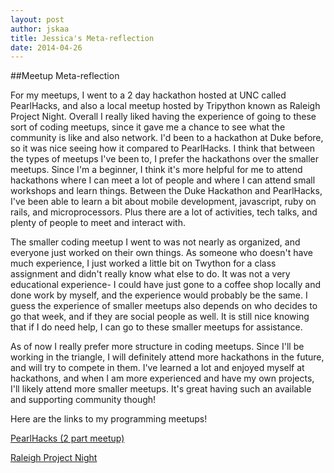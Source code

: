 ```yaml
---
layout: post
author: jskaa
title: Jessica's Meta-reflection 
date: 2014-04-26
---
```


##Meetup Meta-reflection

For my meetups, I went to a 2 day hackathon hosted at UNC called PearlHacks, and also a local meetup hosted 
by Tripython known as Raleigh Project Night. Overall I really liked having the experience of going to 
these sort of coding meetups, since it gave me a chance to see what the community is like and also network. 
I'd been to a hackathon at Duke before, so it was nice seeing how it compared to PearlHacks. I think that 
between the types of meetups I've been to, I prefer the hackathons over the smaller meetups. Since I'm a beginner,
I think it's more helpful for me to attend hackathons where I can meet a lot of people and where I can attend
small workshops and learn things. Between the Duke Hackathon and PearlHacks, I've been able to learn a bit about
mobile development, javascript, ruby on rails, and microprocessors. Plus there are a lot of activities, tech talks, 
and plenty of people to meet and interact with. 

The smaller coding meetup I went to was not nearly as organized, and everyone just worked on their own things. 
As someone who doesn't have much experience, I just worked a little bit on Twython for a class assignment and 
didn't really know what else to do. It was not a very educational experience- I could have just gone to a coffee shop
locally and done work by myself, and the experience would probably be the same. I guess the experience
of smaller meetups also depends on who decides to go that week, and if they are social people as well. It is 
still nice knowing that if I do need help, I can go to these smaller meetups for assistance.

As of now I really prefer more structure in coding meetups. Since I'll be working in the triangle, I will definitely
attend more hackathons in the future, and will try to compete in them. I've learned a lot and enjoyed myself at
hackathons, and when I am more experienced and have my own projects, I'll likely attend more smaller meetups. 
It's great having such an available and supporting community though! 

Here are the links to my programming meetups!

[PearlHacks (2 part meetup)](https://plus.google.com/109314540901856177049/posts/MTFTAZF6nFg)

[Raleigh Project Night](https://plus.google.com/109314540901856177049/posts/gEMKDrDoDky)

